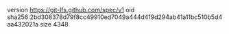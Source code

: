 version https://git-lfs.github.com/spec/v1
oid sha256:2bd308378d79f8cc49910ed7049a444d419d294ab41a11bc510b5d4aa432021a
size 4348
